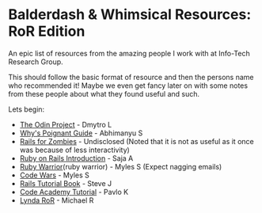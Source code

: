 # Balderdash & Whimsical Resources: RoR Edition
An epic list of resources from the amazing people I work with at Info-Tech Research 
Group.

This should follow the basic format of resource and then the persons name 
who recommended it! Maybe we even get fancy later on with some notes from 
these people about what they found useful and such.

Lets begin:

* [The Odin Project][odin project] - Dmytro L
* [Why's Poignant Guide][Poignant Guide] - Abhimanyu S
* [Rails for Zombies][Rails for Zombies] - Undisclosed (Noted that it is not as useful as it once was because of less interactivity)
* [Ruby on Rails Introduction][ror linkedin intro] - Saja A
* [Ruby Warrior](ruby warrior) - Myles S (Expect nagging emails)
* [Code Wars][code wars] - Myles S
* [Rails Tutorial Book][rails tut book] - Steve J
* [Code Academy Tutorial][ca tut] - Pavlo K
* [Lynda RoR][lynda ror] - Michael R

[odin project]: https://www.theodinproject.com/
[poignant guide]: http://poignant.guide/
[rails for zombies]: https://www.pluralsight.com/courses/code-school-rails-for-zombies?aid=701j0000001heIqAAI&promo=&oid=&utm_source=non_branded&utm_medium=digital_paid_search_google&utm_campaign=CA_Dynamic&utm_content=&gclid=Cj0KCQiAwP3yBRCkARIsAABGiPoHhNkVipbMk65BRRbXSG0RJVGt12r7zTyl_H8BUuFE0CwtZ00f3G0aArFkEALw_wcB
[ror linkedin intro]: https://www.linkedin.com/learning/ruby-on-rails-5-essential-training/ruby-on-rails-introduction?u=2219954
[ruby warrior]: https://www.bloc.io/ruby-warrior#/
[code wars]: https://www.codewars.com/
[rails tut book]: https://www.railstutorial.org/book
[ca tut]: https://www.codecademy.com/learn/learn-rails
[lynda ror]: https://www.lynda.com/learning-paths/Web/become-a-ruby-on-rails-developer